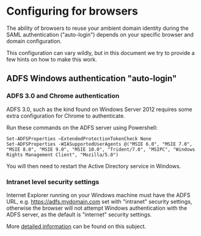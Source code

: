 # Configuring for browsers

The ability of browsers to reuse your ambient domain identity during the SAML authentication ("auto-login") depends on your specific browser and domain configuration. 

This configuration can vary wildly, but in this document we try to provide a few hints on how to make this work.

## ADFS Windows authentication "auto-login"

### ADFS 3.0 and Chrome authentication

ADFS 3.0, such as the kind found on Windows Server 2012 requires some extra configuration for Chrome to authenticate.

Run these commands on the ADFS server using Powershell:

	Set-ADFSProperties –ExtendedProtectionTokenCheck None
	Set-ADFSProperties -WIASupportedUserAgents @("MSIE 6.0", "MSIE 7.0", "MSIE 8.0", "MSIE 9.0", "MSIE 10.0", "Trident/7.0", "MSIPC", "Windows Rights Management Client", "Mozilla/5.0")

You will then need to restart the Active Directory service in Windows.

### Intranet level security settings

Internet Explorer running on your Windows machine must have the ADFS URL, e.g. https://adfs.mydomain.com set with "intranet" security
settings, otherwise the browser will not attempt Windows authentication with the ADFS server, as the default is "internet" security settings.

More [detailed information](https://sysadminspot.com/windows/google-chrome-and-ntlm-auto-logon-using-windows-authentication/) can be found on this subject.